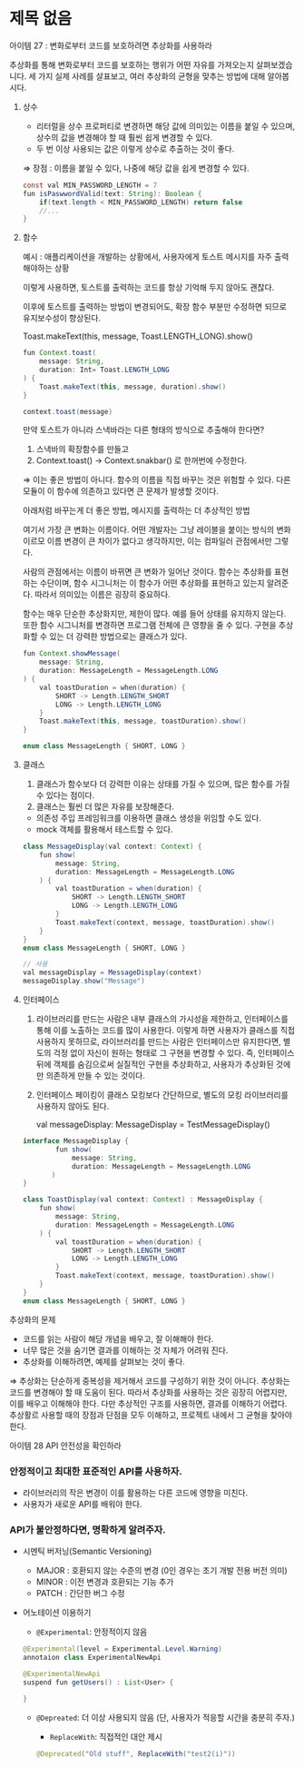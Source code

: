 # 제목 없음

아이템 27 : 변화로부터 코드를 보호하려면 추상화를 사용하라

추상화를 통해 변화로부터 코드를 보호하는 행위가 어떤 자유를 가져오는지 살펴보겠습니다. 세 가지 실제 사례를 살표보고, 여러 추상화의 균형을 맞추는 방법에 대해 알아봅시다. 

1. 상수
    - 리터럴을 상수 프로퍼티로 변경하면 해당 값에 의미있는 이름을 붙일 수 있으며, 상수의 값을 변경해야 할 때 훨씬 쉽게 변경할 수 있다.
    - 두 번 이상 사용되는 값은 이렇게 상수로 추출하는 것이 좋다.
    
    ⇒ 장점 : 이름을 붙일 수 있다, 나중에 해당 값을 쉽게 변경할 수 있다.
    
    ```java
    const val MIN_PASSWORD_LENGTH = 7
    fun isPaswwordValid(text: String): Boolean {
    	if(text.length < MIN_PASSWORD_LENGTH) return false
    	//...
    }
    ```
    
2. 함수
    
    예시 : 애플리케이션을 개발하는 상황에서, 사용자에게 토스트 메시지를 자주 출력해야하는 상황
    
    이렇게 사용하면, 토스트를 출력하는 코드를 항상 기억해 두지 않아도 괜찮다.
    
    이후에 토스트를 출력하는 방법이 변경되어도, 확장 함수 부분만 수정하면 되므로 유지보수성이 향상된다.
    
    Toast.makeText(this, message,  Toast.LENGTH_LONG).show()
    
    ```java
    fun Context.toast(
        message: String,
        duration: Int= Toast.LENGTH_LONG
    ) {
        Toast.makeText(this, message, duration).show()
    }
    
    context.toast(message)
    ```
    
    만약 토스트가 아니라 스낵바라는 다른 형태의 방식으로 추출해야 한다면?
    
    1. 스낵바의 확장함수를 만들고
    2.  Context.toast() → Context.snakbar()  로 한꺼번에 수정한다.
    
    ⇒ 이는 좋은 방법이 아니다. 함수의 이름을 직접 바꾸는 것은 위험할 수 있다. 다른 모듈이 이 함수에 의존하고 있다면 큰 문제가 발생할 것이다.
    
    아래처럼 바꾸는게 더 좋은 방법, 메시지를 출력하는 더 추상적인 방법
    
    여기서 가장 큰 변화는 이름이다. 어떤 개발자는 그냥 레이블을 붙이는 방식의 변화이르모 이름 변경이 큰 차이가 없다고 생각하지만, 이는 컴파일러 관점에서만 그렇다.
    
    사람의 관점에서는 이름이 바뀌면 큰 변화가 일어난 것이다. 함수는 추상화를 표현하는 수단이며, 함수 시그니처는 이 함수가 어떤 추상화를 표현하고 있는지 알려준다. 따라서 의미있는 이름은 굉장히 중요하다.
    
    함수는 매우 단순한 추상화지만, 제한이 많다. 예를 들어 상태를 유지하지 않는다. 또한 함수 시그니처를 변경하면 프로그램 전체에 큰 영향을 줄 수 있다. 구현을 추상화할 수 있는 더 강력한 방법으로는 클래스가 있다.
    
    ```java
    fun Context.showMessage(
        message: String,
        duration: MessageLength = MessageLength.LONG
    ) {
        val toastDuration = when(duration) {
            SHORT -> Length.LENGTH_SHORT
            LONG -> Length.LENGTH_LONG
        }
        Toast.makeText(this, message, toastDuration).show()
    }
    
    enum class MessageLength { SHORT, LONG }
    ```
    
3. 클래스
    1. 클래스가 함수보다 더 강력한 이유는 상태를 가질 수 있으며, 많은 함수를 가질 수 있다는 점이다. 
    2. 클래스는 훨씬 더 많은 자유를 보장해준다. 
    - 의존성 주입 프레임워크를 이용하면 클래스 생성을 위임할 수도 있다.
    - mock 객체를 활용해서 테스트할 수 있다.
    
    ```java
    class MessageDisplay(val context: Context) {
        fun show(
            message: String,
            duration: MessageLength = MessageLength.LONG
        ) {
            val toastDuration = when(duration) {
                SHORT -> Length.LENGTH_SHORT
                LONG -> Length.LENGTH_LONG
            }
            Toast.makeText(context, message, toastDuration).show()
        }
    }
    enum class MessageLength { SHORT, LONG }
    
    // 사용
    val messageDisplay = MessageDisplay(context)
    messageDisplay.show("Message")
    ```
    
4. 인터페이스
    1. 라이브러리를 만드는 사람은 내부 클래스의 가시성을 제한하고, 인터페이스를 통해 이를 노출하는 코드를 많이 사용한다. 이렇게 하면 사용자가 클래스를 직접 사용하지 못하므로, 라이브러리를 만드는 사람은 인터페이스만 유지한다면, 별도의 걱정 없이 자신이 원하는 형태로 그 구현을 변경할 수 있다. 즉, 인터페이스 뒤에 객체를 숨김으로써 실질적인 구현을 추상화하고, 사용자가 추상화된 것에만 의존하게 만들 수 있는 것이다. 
    2. 인터페이스 페이킹이 클래스 모킹보다 간단하므로, 별도의 모킹 라이브러리를 사용하지 않아도 된다.
        
         val messageDisplay: MessageDisplay = TestMessageDisplay()
        
    
    ```java
    interface MessageDisplay {
    		fun show(
    	        message: String,
    	        duration: MessageLength = MessageLength.LONG
    	   ) 
    }
    
    class ToastDisplay(val context: Context) : MessageDisplay {
        fun show(
            message: String,
            duration: MessageLength = MessageLength.LONG
        ) {
            val toastDuration = when(duration) {
                SHORT -> Length.LENGTH_SHORT
                LONG -> Length.LENGTH_LONG
            }
            Toast.makeText(context, message, toastDuration).show()
        }
    }
    enum class MessageLength { SHORT, LONG }
    ```
    

추상화의 문제

- 코드를 읽는 사람이 해당 개념을 배우고, 잘 이해해야 한다.
- 너무 많은 것을 숨기면 결과를 이해하는 것 자체가 어려워 진다.
- 추상화를 이해하려면, 예제를 살펴보는 것이 좋다.

⇒ 추상화는 단순하게 중복성을 제거해서 코드를 구성하기 위한 것이 아니다. 추상화는 코드를 변경해야 할 때 도움이 된다. 따라서 추상화를 사용하는 것은 굉장히 어렵지만, 이를 배우고 이해해야 한다. 다만 추상적인 구조를 사용하면, 결과를 이해하기 어렵다. 추상활르 사용할 때의 장점과 단점을 모두 이해하고, 프로젝트 내에서 그  균형을 찾아야한다.

아이템 28  API 안전성을 확인하라

### **안정적이고 최대한 표준적인 API를 사용하자.**

- 라이브러리의 작은 변경이 이를 활용하는 다른 코드에 영향을 미친다.
- 사용자가 새로운 API를 배워야 한다.

### **API가 불안정하다면, 명확하게 알려주자.**

- 시멘틱 버저닝(Semantic Versioning)
    - MAJOR : 호환되지 않는 수준의 변경 (0인 경우는 초기 개발 전용 버전 의미)
    - MINOR : 이전 변경과 호환되는 기능 추가
    - PATCH : 간단한 버그 수정
- 어노테이션 이용하기
    - `@Experimental`: 안정적이지 않음
    
    ```java
    @Experimental(level = Experimental.Level.Warning)
    annotaion class ExperimentalNewApi
    
    @ExperimentalNewApi
    suspend fun getUsers() : List<User> {
    
    }
    ```
    
    - `@Depreated`: 더 이상 사용되지 않음 (단, 사용자가 적응할 시간을 충분히 주자.)
        - `ReplaceWith`: 직접적인 대안 제시
        
        ```java
        @Deprecated("Old stuff", ReplaceWith("test2(i)"))
        ```
